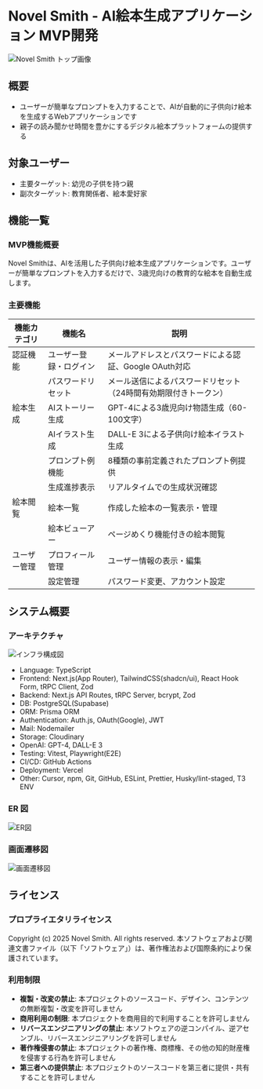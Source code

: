 # Novel Smith - AI絵本生成アプリケーション MVP開発

![Novel Smith トップ画像](<Document/Novel Smith Top_v1.0.0.png>)

## 概要

- ユーザーが簡単なプロンプトを入力することで、AIが自動的に子供向け絵本を生成するWebアプリケーションです
- 親子の読み聞かせ時間を豊かにするデジタル絵本プラットフォームの提供する

## 対象ユーザー

- 主要ターゲット: 幼児の子供を持つ親
- 副次ターゲット: 教育関係者、絵本愛好家

## 機能一覧

### MVP機能概要

Novel Smithは、AIを活用した子供向け絵本生成アプリケーションです。ユーザーが簡単なプロンプトを入力するだけで、3歳児向けの教育的な絵本を自動生成します。

### 主要機能

| 機能カテゴリ | 機能名                 | 説明                                                             |
| ------------ | ---------------------- | ---------------------------------------------------------------- |
| 認証機能     | ユーザー登録・ログイン | メールアドレスとパスワードによる認証、Google OAuth対応           |
|              | パスワードリセット     | メール送信によるパスワードリセット（24時間有効期限付きトークン） |
| 絵本生成     | AIストーリー生成       | GPT-4による3歳児向け物語生成（60-100文字）                       |
|              | AIイラスト生成         | DALL-E 3による子供向け絵本イラスト生成                           |
|              | プロンプト例機能       | 8種類の事前定義されたプロンプト例提供                            |
|              | 生成進捗表示           | リアルタイムでの生成状況確認                                     |
| 絵本閲覧     | 絵本一覧               | 作成した絵本の一覧表示・管理                                     |
|              | 絵本ビューアー         | ページめくり機能付きの絵本閲覧                                   |
| ユーザー管理 | プロフィール管理       | ユーザー情報の表示・編集                                         |
|              | 設定管理               | パスワード変更、アカウント設定                                   |

## システム概要

### アーキテクチャ

![インフラ構成図](<Document/Infrastructure Diagram_v1.0.0.png>)

- Language: TypeScript
- Frontend: Next.js(App Router), TailwindCSS(shadcn/ui), React Hook Form, tRPC Client, Zod
- Backend: Next.js API Routes, tRPC Server, bcrypt, Zod
- DB: PostgreSQL(Supabase)
- ORM: Prisma ORM
- Authentication: Auth.js, OAuth(Google), JWT
- Mail: Nodemailer
- Storage: Cloudinary
- OpenAI: GPT-4, DALL-E 3
- Testing: Vitest, Playwright(E2E)
- CI/CD: GitHub Actions
- Deployment: Vercel
- Other: Cursor, npm, Git, GitHub, ESLint, Prettier, Husky/lint-staged, T3 ENV

### ER 図

![ER図](<Document/ER Diagram_v1.0.0.png>)

### 画面遷移図

![画面遷移図](<Document/Screen Transition Diagram_v1.0.0.png>)

## ライセンス

### プロプライエタリライセンス

Copyright (c) 2025 Novel Smith. All rights reserved.
本ソフトウェアおよび関連文書ファイル（以下「ソフトウェア」）は、著作権法および国際条約により保護されています。

### 利用制限

- **複製・改変の禁止**: 本プロジェクトのソースコード、デザイン、コンテンツの無断複製・改変を許可しません
- **商用利用の制限**: 本プロジェクトを商用目的で利用することを許可しません
- **リバースエンジニアリングの禁止**: 本ソフトウェアの逆コンパイル、逆アセンブル、リバースエンジニアリングを許可しません
- **著作権侵害の禁止**: 本プロジェクトの著作権、商標権、その他の知的財産権を侵害する行為を許可しません
- **第三者への提供禁止**: 本プロジェクトのソースコードを第三者に提供・共有することを許可しません
